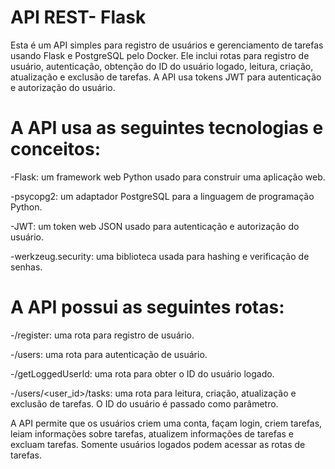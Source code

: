 # API REST- Flask

Esta é um API simples para registro de usuários e gerenciamento de tarefas usando Flask e PostgreSQL pelo Docker. Ele inclui rotas para registro de usuário, autenticação, obtenção do ID do usuário logado, leitura, criação, atualização e exclusão de tarefas. A API usa tokens JWT para autenticação e autorização do usuário.

# A API usa as seguintes tecnologias e conceitos:

-Flask: um framework web Python usado para construir uma aplicação web.

-psycopg2: um adaptador PostgreSQL para a linguagem de programação Python.

-JWT: um token web JSON usado para autenticação e autorização do usuário.

-werkzeug.security: uma biblioteca usada para hashing e verificação de senhas.

# A API possui as seguintes rotas:

-/register: uma rota para registro de usuário.

-/users: uma rota para autenticação de usuário.

-/getLoggedUserId: uma rota para obter o ID do usuário logado.

-/users/<user_id>/tasks: uma rota para leitura, criação, atualização e exclusão de tarefas. O ID do usuário é passado como parâmetro.

A API permite que os usuários criem uma conta, façam login, criem tarefas, leiam informações sobre tarefas, atualizem informações de tarefas e excluam tarefas. Somente usuários logados podem acessar as rotas de tarefas.